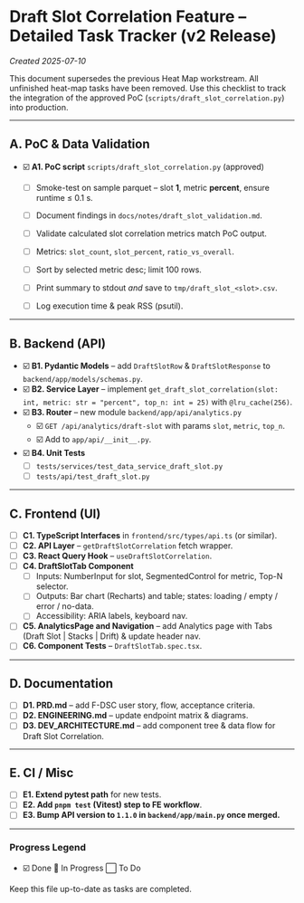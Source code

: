 # Draft Slot Correlation Feature – Detailed Task Tracker (v2 Release)
*Created 2025-07-10*

This document supersedes the previous Heat Map workstream. All unfinished heat-map tasks have been removed. Use this checklist to track the integration of the approved PoC (`scripts/draft_slot_correlation.py`) into production.

---

## A. PoC & Data Validation
- ☑️ **A1. PoC script** `scripts/draft_slot_correlation.py` (approved)
  - [ ] Smoke-test on sample parquet – slot **1**, metric **percent**, ensure runtime ≤ 0.1 s.
  - [ ] Document findings in `docs/notes/draft_slot_validation.md`.
  - [ ] Validate calculated slot correlation metrics match PoC output.
  - [ ] Metrics: `slot_count`, `slot_percent`, `ratio_vs_overall`.
  - [ ] Sort by selected metric desc; limit 100 rows.
  - [ ] Print summary to stdout *and* save to `tmp/draft_slot_<slot>.csv`.
  - [ ] Log execution time & peak RSS (psutil).



---

## B. Backend (API)
- ☑️ **B1. Pydantic Models** – add `DraftSlotRow` & `DraftSlotResponse` to `backend/app/models/schemas.py`.
- ☑️ **B2. Service Layer** – implement `get_draft_slot_correlation(slot: int, metric: str = "percent", top_n: int = 25)` with `@lru_cache(256)`.
- ☑️ **B3. Router** – new module `backend/app/api/analytics.py`
  - ☑️ `GET /api/analytics/draft-slot` with params `slot`, `metric`, `top_n`.
  - ☑️ Add to `app/api/__init__.py`.
- ☑️ **B4. Unit Tests**
  - [ ] `tests/services/test_data_service_draft_slot.py`
  - [ ] `tests/api/test_draft_slot.py`

---

## C. Frontend (UI)
- [ ] **C1. TypeScript Interfaces** in `frontend/src/types/api.ts` (or similar).
- [ ] **C2. API Layer** – `getDraftSlotCorrelation` fetch wrapper.
- [ ] **C3. React Query Hook** – `useDraftSlotCorrelation`.
- [ ] **C4. DraftSlotTab Component**
  - [ ] Inputs: NumberInput for slot, SegmentedControl for metric, Top-N selector.
  - [ ] Outputs: Bar chart (Recharts) and table; states: loading / empty / error / no-data.
  - [ ] Accessibility: ARIA labels, keyboard nav.
- [ ] **C5. AnalyticsPage and Navigation** – add Analytics page with Tabs (Draft Slot | Stacks | Drift) & update header nav.
- [ ] **C6. Component Tests** – `DraftSlotTab.spec.tsx`.

---

## D. Documentation
- [ ] **D1. PRD.md** – add F-DSC user story, flow, acceptance criteria.
- [ ] **D2. ENGINEERING.md** – update endpoint matrix & diagrams.
- [ ] **D3. DEV_ARCHITECTURE.md** – add component tree & data flow for Draft Slot Correlation.

---

## E. CI / Misc
- [ ] **E1. Extend pytest path** for new tests.
- [ ] **E2. Add `pnpm test` (Vitest) step to FE workflow**.
- [ ] **E3. Bump API version to `1.1.0` in `backend/app/main.py` once merged.**

---

### Progress Legend
- ☑️ Done   🔄 In Progress   ⬜ To Do

Keep this file up-to-date as tasks are completed.
